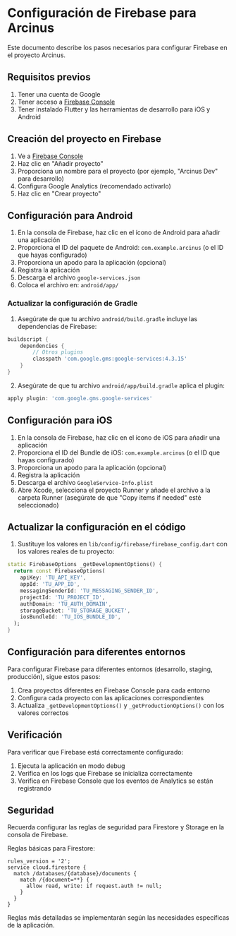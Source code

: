 # Configuración de Firebase para Arcinus

Este documento describe los pasos necesarios para configurar Firebase en el proyecto Arcinus.

## Requisitos previos

1. Tener una cuenta de Google
2. Tener acceso a [Firebase Console](https://console.firebase.google.com/)
3. Tener instalado Flutter y las herramientas de desarrollo para iOS y Android

## Creación del proyecto en Firebase

1. Ve a [Firebase Console](https://console.firebase.google.com/)
2. Haz clic en "Añadir proyecto"
3. Proporciona un nombre para el proyecto (por ejemplo, "Arcinus Dev" para desarrollo)
4. Configura Google Analytics (recomendado activarlo)
5. Haz clic en "Crear proyecto"

## Configuración para Android

1. En la consola de Firebase, haz clic en el ícono de Android para añadir una aplicación
2. Proporciona el ID del paquete de Android: `com.example.arcinus` (o el ID que hayas configurado)
3. Proporciona un apodo para la aplicación (opcional)
4. Registra la aplicación
5. Descarga el archivo `google-services.json`
6. Coloca el archivo en: `android/app/`

### Actualizar la configuración de Gradle

1. Asegúrate de que tu archivo `android/build.gradle` incluye las dependencias de Firebase:

```gradle
buildscript {
    dependencies {
        // Otros plugins
        classpath 'com.google.gms:google-services:4.3.15'
    }
}
```

2. Asegúrate de que tu archivo `android/app/build.gradle` aplica el plugin:

```gradle
apply plugin: 'com.google.gms.google-services'
```

## Configuración para iOS

1. En la consola de Firebase, haz clic en el ícono de iOS para añadir una aplicación
2. Proporciona el ID del Bundle de iOS: `com.example.arcinus` (o el ID que hayas configurado)
3. Proporciona un apodo para la aplicación (opcional)
4. Registra la aplicación
5. Descarga el archivo `GoogleService-Info.plist`
6. Abre Xcode, selecciona el proyecto Runner y añade el archivo a la carpeta Runner
   (asegúrate de que "Copy items if needed" esté seleccionado)

## Actualizar la configuración en el código

1. Sustituye los valores en `lib/config/firebase/firebase_config.dart` con los valores reales de tu proyecto:

```dart
static FirebaseOptions _getDevelopmentOptions() {
  return const FirebaseOptions(
    apiKey: 'TU_API_KEY',
    appId: 'TU_APP_ID',
    messagingSenderId: 'TU_MESSAGING_SENDER_ID',
    projectId: 'TU_PROJECT_ID',
    authDomain: 'TU_AUTH_DOMAIN',
    storageBucket: 'TU_STORAGE_BUCKET',
    iosBundleId: 'TU_IOS_BUNDLE_ID',
  );
}
```

## Configuración para diferentes entornos

Para configurar Firebase para diferentes entornos (desarrollo, staging, producción), sigue estos pasos:

1. Crea proyectos diferentes en Firebase Console para cada entorno
2. Configura cada proyecto con las aplicaciones correspondientes
3. Actualiza `_getDevelopmentOptions()` y `_getProductionOptions()` con los valores correctos

## Verificación

Para verificar que Firebase está correctamente configurado:

1. Ejecuta la aplicación en modo debug
2. Verifica en los logs que Firebase se inicializa correctamente
3. Verifica en Firebase Console que los eventos de Analytics se están registrando

## Seguridad

Recuerda configurar las reglas de seguridad para Firestore y Storage en la consola de Firebase.

Reglas básicas para Firestore:
```
rules_version = '2';
service cloud.firestore {
  match /databases/{database}/documents {
    match /{document=**} {
      allow read, write: if request.auth != null;
    }
  }
}
```

Reglas más detalladas se implementarán según las necesidades específicas de la aplicación. 